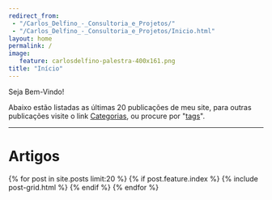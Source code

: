 ```yaml
---
redirect_from: 
 - "/Carlos_Delfino_-_Consultoria_e_Projetos/"
 - "/Carlos_Delfino_-_Consultoria_e_Projetos/Inicio.html"
layout: home
permalink: /
image:
   feature: carlosdelfino-palestra-400x161.png
title: "Início"
---
```

Seja Bem-Vindo!

Abaixo estão listadas as últimas 20 publicações de meu site, para 
 outras publicações visite o link [Categorias](/categorias/), ou 
procure por "[tags](/tags)".  

<hr />

# Artigos 
<div class="tiles">
{% for post in site.posts limit:20 %}
   {% if post.feature.index %}   
      {% include post-grid.html %}	
   {% endif %}
{% endfor %}
</div>
<!-- /.tiles -->
